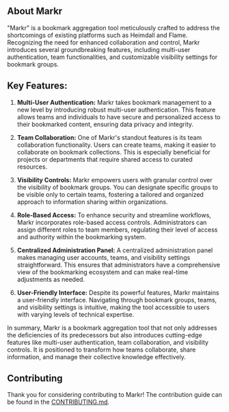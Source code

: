 ## About Markr

"Markr" is a bookmark aggregation tool meticulously crafted to address the shortcomings of existing platforms such as Heimdall and Flame. Recognizing the need for enhanced collaboration and control, Markr introduces several groundbreaking features, including multi-user authentication, team functionalities, and customizable visibility settings for bookmark groups.

## Key Features:

1. **Multi-User Authentication:**
   Markr takes bookmark management to a new level by introducing robust multi-user authentication. This feature allows teams and individuals to have secure and personalized access to their bookmarked content, ensuring data privacy and integrity.

2. **Team Collaboration:**
   One of Markr's standout features is its team collaboration functionality. Users can create teams, making it easier to collaborate on bookmark collections. This is especially beneficial for projects or departments that require shared access to curated resources.

3. **Visibility Controls:**
   Markr empowers users with granular control over the visibility of bookmark groups. You can designate specific groups to be visible only to certain teams, fostering a tailored and organized approach to information sharing within organizations.

4. **Role-Based Access:**
   To enhance security and streamline workflows, Markr incorporates role-based access controls. Administrators can assign different roles to team members, regulating their level of access and authority within the bookmarking system.

5. **Centralized Administration Panel:**
   A centralized administration panel makes managing user accounts, teams, and visibility settings straightforward. This ensures that administrators have a comprehensive view of the bookmarking ecosystem and can make real-time adjustments as needed.

6. **User-Friendly Interface:**
   Despite its powerful features, Markr maintains a user-friendly interface. Navigating through bookmark groups, teams, and visibility settings is intuitive, making the tool accessible to users with varying levels of technical expertise.

In summary, Markr is a bookmark aggregation tool that not only addresses the deficiencies of its predecessors but also introduces cutting-edge features like multi-user authentication, team collaboration, and visibility controls. It is positioned to transform how teams collaborate, share information, and manage their collective knowledge effectively.

## Contributing

Thank you for considering contributing to Markr! The contribution guide can be found in the [CONTRIBUTING.md](/CONTRIBUTING.md).
